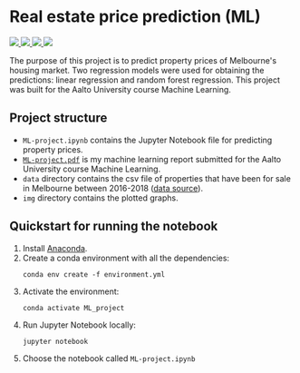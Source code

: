 # Real estate price prediction (ML)

<p>
    <a href="https://scikit-learn.org/stable/" alt="Scikit-learn">
        <img src="https://img.shields.io/badge/Scikit--learn-3499CD?style=flat&logo=scikit-learn&logoColor=white&labelColor=F89939" />
    </a>
    <a href="https://pandas.pydata.org/docs/index.html" alt="Pandas">
        <img src="https://img.shields.io/badge/Pandas-130654?style=flat&logo=pandas&logoColor=white" />
    </a>
    <a href="https://www.python.org/" alt="Anaconda">
        <img src="https://img.shields.io/badge/Anaconda-20232A?style=flat&logo=anaconda&logoColor=44A833" />
    </a>
    <a href="https://jupyter.org/hub" alt="Jupyter">
        <img src="https://img.shields.io/badge/Jupyter-orange?style=flat&logo=Jupyter&labelColor=505050" />
    </a>
</p>

The purpose of this project is to predict property prices of Melbourne's housing market. Two regression models were used for obtaining the predictions: linear regression and random forest regression. This project was built for the Aalto University course Machine Learning.

## Project structure

- `ML-project.ipynb` contains the Jupyter Notebook file for predicting property prices.
- [`ML-project.pdf`](./ML-project.pdf) is my machine learning report submitted for the Aalto University course Machine Learning.
- `data` directory contains the csv file of properties that have been for sale in Melbourne between 2016-2018 ([data source](https://www.kaggle.com/anthonypino/melbourne-housing-market)).
- `img` directory contains the plotted graphs.

## Quickstart for running the notebook
1. Install [Anaconda](https://docs.anaconda.com/anaconda/install/index.html).
2. Create a conda environment with all the dependencies:
    ```
    conda env create -f environment.yml
    ```
3. Activate the environment:
    ```
    conda activate ML_project
    ```
4. Run Jupyter Notebook locally:
    ```
    jupyter notebook
    ```
5. Choose the notebook called `ML-project.ipynb`
